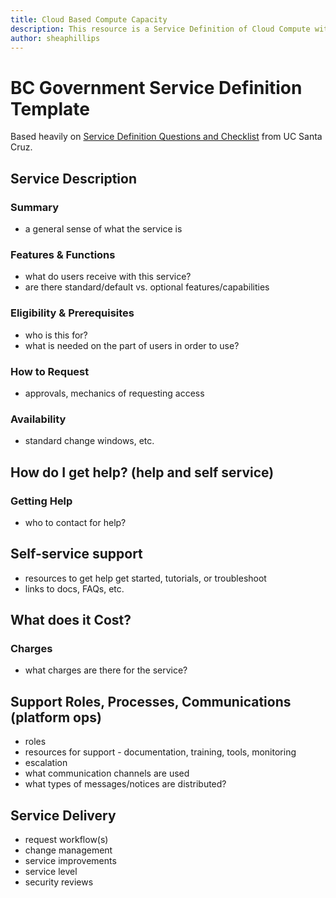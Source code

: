 ```yaml
---
title: Cloud Based Compute Capacity
description: This resource is a Service Definition of Cloud Compute within BC Gov and concisely describes the key elements of the service for current and prospective users of the service.
author: sheaphillips
---
```



# BC Government Service Definition Template  

Based heavily on [Service Definition Questions and Checklist](https://its.ucsc.edu/itsm/checklist.html) from UC Santa Cruz.

## Service Description

### Summary

* a general sense of what the service is

### Features & Functions

* what do users receive with this service?
* are there standard/default vs. optional features/capabilities  

### Eligibility & Prerequisites

* who is this for?
* what is needed on the part of users in order to use?

### How to Request

* approvals, mechanics of requesting access

### Availability 

* standard change windows, etc.

## How do I get help? (help and self service)

### Getting Help

* who to contact for help?

## Self-service support

* resources to get help get started, tutorials, or troubleshoot
* links to docs, FAQs, etc.

## What does it Cost?

### Charges

* what charges are there for the service?

## Support Roles, Processes, Communications (platform ops)

* roles
* resources for support - documentation, training, tools, monitoring
* escalation
* what communication channels are used
* what types of messages/notices are distributed?

## Service Delivery

* request workflow(s)
* change management
* service improvements
* service level
* security reviews
